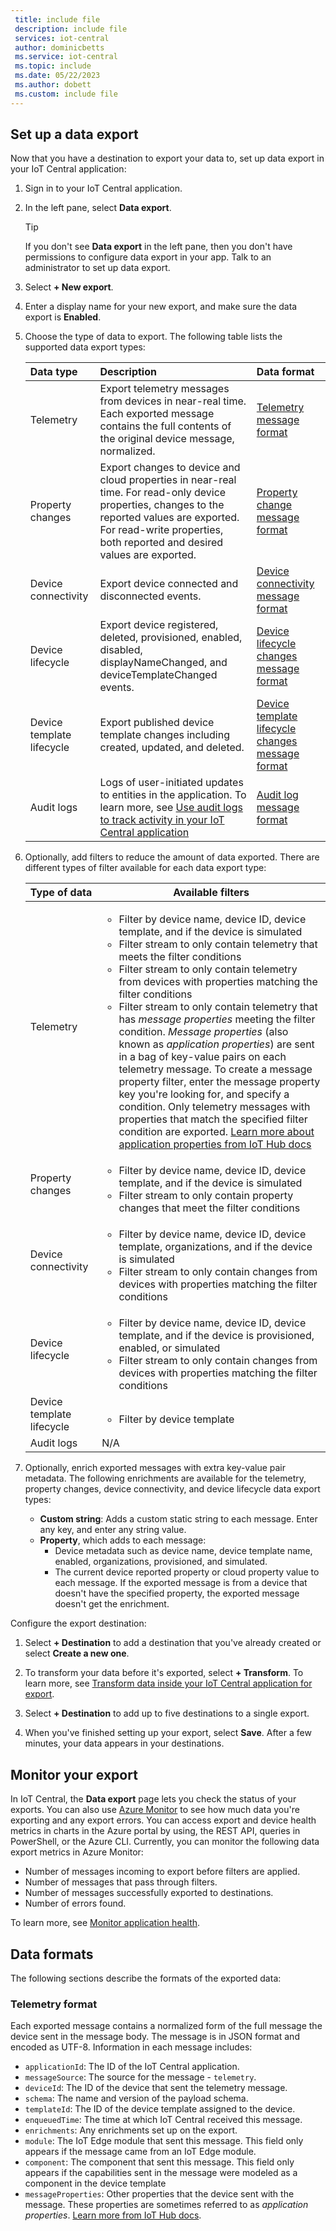 ```yaml
---
 title: include file
 description: include file
 services: iot-central
 author: dominicbetts
 ms.service: iot-central
 ms.topic: include
 ms.date: 05/22/2023
 ms.author: dobett
 ms.custom: include file
---
```


## Set up a data export

Now that you have a destination to export your data to, set up data export in your IoT Central application:

1. Sign in to your IoT Central application.

1. In the left pane, select **Data export**.

    > [!Tip]
    > If you don't see **Data export** in the left pane, then you don't have permissions to configure data export in your app. Talk to an administrator to set up data export.

1. Select **+ New export**.

1. Enter a display name for your new export, and make sure the data export is **Enabled**.

1. Choose the type of data to export. The following table lists the supported data export types:

    | Data type | Description | Data format |
    | :------------- | :---------- | :----------- |
    |  Telemetry | Export telemetry messages from devices in near-real time. Each exported message contains the full contents of the original device message, normalized.   |  [Telemetry message format](#telemetry-format)   |
    | Property changes | Export changes to device and cloud properties in near-real time. For read-only device properties, changes to the reported values are exported. For read-write properties, both reported and desired values are exported. | [Property change message format](#property-changes-format) |
    | Device connectivity | Export device connected and disconnected events. | [Device connectivity message format](#device-connectivity-changes-format) |
    | Device lifecycle | Export device registered, deleted, provisioned, enabled, disabled, displayNameChanged, and deviceTemplateChanged events. | [Device lifecycle changes message format](#device-lifecycle-changes-format) |
    | Device template lifecycle | Export published device template changes including created, updated, and deleted. | [Device template lifecycle changes message format](#device-template-lifecycle-changes-format) |
    | Audit logs | Logs of user-initiated updates to entities in the application. To learn more, see [Use audit logs to track activity in your IoT Central application](../articles/iot-central/core/howto-use-audit-logs.md) | [Audit log message format](#audit-log-format) |

1. Optionally, add filters to reduce the amount of data exported. There are different types of filter available for each data export type:
    <a name="DataExportFilters"></a>

    | Type of data | Available filters|
    |--------------|------------------|
    |Telemetry|<ul><li>Filter by device name, device ID, device template, and if the device is simulated</li><li>Filter stream to only contain telemetry that meets the filter conditions</li><li>Filter stream to only contain telemetry from devices with properties matching the filter conditions</li><li>Filter stream to only contain telemetry that has *message properties* meeting the filter condition. *Message properties* (also known as *application properties*) are sent in a bag of key-value pairs on each telemetry message. To create a message property filter, enter the message property key you're looking for, and specify a condition. Only telemetry messages with properties that match the specified filter condition are exported. [Learn more about application properties from IoT Hub docs](../articles/iot-hub/iot-hub-devguide-messages-construct.md) </li></ul>|
    |Property changes|<ul><li>Filter by device name, device ID, device template, and if the device is simulated</li><li>Filter stream to only contain property changes that meet the filter conditions</li></ul>|
    |Device connectivity|<ul><li>Filter by device name, device ID, device template, organizations, and if the device is simulated</li><li>Filter stream to only contain changes from devices with properties matching the filter conditions</li></ul>|
    |Device lifecycle|<ul><li>Filter by device name, device ID, device template, and if the device is provisioned, enabled, or simulated</li><li>Filter stream to only contain changes from devices with properties matching the filter conditions</li></ul>|
    |Device template lifecycle|<ul><li>Filter by device template</li></ul>|
    |Audit logs|N/A|

1. Optionally, enrich exported messages with extra key-value pair metadata. The following enrichments are available for the telemetry, property changes, device connectivity, and device lifecycle data export types:
<a name="DataExportEnrichmnents"></a>
    - **Custom string**: Adds a custom static string to each message. Enter any key, and enter any string value.
    - **Property**, which adds to each message:
       - Device metadata such as device name, device template name, enabled, organizations, provisioned, and simulated.
       - The current device reported property or cloud property value to each message. If the exported message is from a device that doesn't have the specified property, the exported message doesn't get the enrichment.

Configure the export destination:

1. Select **+ Destination** to add a destination that you've already created or select **Create a new one**.

1. To transform your data before it's exported, select **+ Transform**. To learn more, see [Transform data inside your IoT Central application for export](../articles/iot-central/core/howto-transform-data-internally.md).

1. Select **+ Destination** to add up to five destinations to a single export.

1. When you've finished setting up your export, select **Save**. After a few minutes, your data appears in your destinations.

## Monitor your export

In IoT Central, the **Data export** page lets you check the status of your exports. You can also use [Azure Monitor](/azure/azure-monitor/overview) to see how much data you're exporting and any export errors. You can access export and device health metrics in charts in the Azure portal by using, the REST API, queries in PowerShell, or the Azure CLI. Currently, you can monitor the following data export metrics in Azure Monitor:

- Number of messages incoming to export before filters are applied.
- Number of messages that pass through filters.
- Number of messages successfully exported to destinations.
- Number of errors found.

To learn more, see [Monitor application health](../articles/iot-central/core/howto-manage-and-monitor-iot-central.md#monitor-application-health).

## Data formats

The following sections describe the formats of the exported data:

### Telemetry format

Each exported message contains a normalized form of the full message the device sent in the message body. The message is in JSON format and encoded as UTF-8. Information in each message includes:

- `applicationId`: The ID of the IoT Central application.
- `messageSource`: The source for the message - `telemetry`.
- `deviceId`:  The ID of the device that sent the telemetry message.
- `schema`: The name and version of the payload schema.
- `templateId`: The ID of the device template assigned to the device.
- `enqueuedTime`: The time at which IoT Central received this message.
- `enrichments`: Any enrichments set up on the export.
- `module`: The IoT Edge module that sent this message. This field only appears if the message came from an IoT Edge module.
- `component`: The component that sent this message. This field only appears if the capabilities sent in the message were modeled as a component in the device template
- `messageProperties`: Other properties that the device sent with the message. These properties are sometimes referred to as *application properties*. [Learn more from IoT Hub docs](../articles/iot-hub/iot-hub-devguide-messages-construct.md).